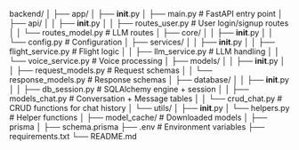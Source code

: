 backend/
│    ├── app/
│       ├── __init__.py
│       ├── main.py                    # FastAPI entry point
│       ├── api/
│       │   ├── __init__.py
│       │   ├── routes_user.py       # User login/signup routes
│       │   └── routes_model.py        # LLM routes
│       ├── core/
│       │   ├── __init__.py
│       │   └── config.py              # Configuration
│       ├── services/
│       │   ├── __init__.py
│       │   ├── flight_service.py      # Flight logic
│       │   ├── llm_service.py         # LLM handling
│       │   └── voice_service.py       # Voice processing
│       ├── models/
│       │   ├── __init__.py
│       │   ├── request_models.py      # Request schemas
│       │   └── response_models.py     # Response schemas
│       ├── database/
│       │   ├── __init__.py
│       │   ├── db_session.py          # SQLAlchemy engine + session
│       │   ├── models_chat.py         # Conversation + Message tables
│       │   └── crud_chat.py           # CRUD functions for chat history
│       └── utils/
│           ├── __init__.py
│           └── helpers.py             # Helper functions
│    ├── model_cache/                   # Downloaded models
│    ├── prisma
│        ├── schema.prisma
├── .env                           # Environment variables
├── requirements.txt
└── README.md